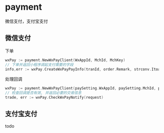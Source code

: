 # payment

微信支付，支付宝支付

## 微信支付

下单

```go
wxPay := payment.NewWxPayClient(WxAppId, MchId, MchKey)
// 下单并返回小程序调起支付需要的字段
info,err := wxPay.CreateWxPayPayInfo(tranId, order.Remark, strconv.Itoa(order.PricePay), clientIp, userOpenId, wxNotifyUrl)
```

处理回调

```go
wxPay := payment.NewWxPayClient(paySetting.WxAppId, paySetting.MchId, paySetting.MchKey)
// 检查回调是否有效, 并返回必要的交易信息
trade, err := wxPay.CheckWxPayNotify(request)
```

## 支付宝支付

todo

